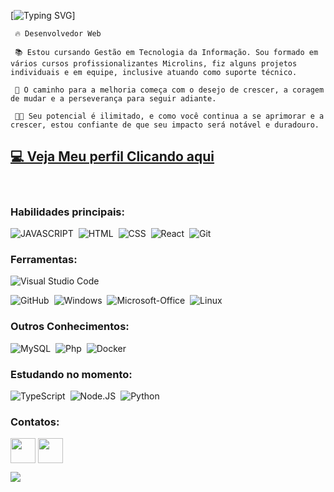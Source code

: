 [![Typing SVG](https://readme-typing-svg.herokuapp.com/?color=2a3b59&size=35&center=true&vCenter=true&width=1000&lines=Olá,+Meu+Nome+é+Lucas+Mercer+Leniar;+:%29)]

  <p>
    
     🔥 Desenvolvedor Web
  
     📚 Estou cursando Gestão em Tecnologia da Informação. Sou formado em vários cursos profissionalizantes Microlins, fiz alguns projetos individuais e em equipe, inclusive atuando como suporte técnico.

     🧠 O caminho para a melhoria começa com o desejo de crescer, a coragem de mudar e a perseverança para seguir adiante.

     👨‍🎓 Seu potencial é ilimitado, e como você continua a se aprimorar e a crescer, estou confiante de que seu impacto será notável e duradouro.

  </p>

## [💻 Veja Meu perfil Clicando aqui](https://www.instagram.com/lucasmercerl/)

<br>

### Habilidades principais:

![JAVASCRIPT](https://img.shields.io/badge/-Javascript-0D1117?style=for-the-badge&logo=JavaScript&logoColor=yellow&labelColor=0D1117)&nbsp;
![HTML](https://img.shields.io/badge/-HTML-0D1117?style=for-the-badge&logo=HTML5&labelColor=0D1117)&nbsp;
![CSS](https://img.shields.io/badge/-CSS-0D1117?style=for-the-badge&logo=CSS3&logoColor=1572B6&labelColor=0D1117)&nbsp;
![React](https://img.shields.io/badge/-React-0D1117?style=for-the-badge&logo=react&labelColor=0D1117)&nbsp;
![Git](https://img.shields.io/badge/-Git-0D1117?style=for-the-badge&logo=git&labelColor=0D1117)&nbsp;

### Ferramentas:

![Visual Studio Code](https://img.shields.io/badge/-Visual%20Studio%20Code-0D1117?style=for-the-badge&logo=visual-studio-code&logoColor=007ACC&labelColor=0D1117)&nbsp;

<!-- ![Git](https://img.shields.io/badge/-Git-0D1117?style=for-the-badge&logo=git&labelColor=0D1117)&nbsp; -->

![GitHub](https://img.shields.io/badge/-GitHub-0D1117?style=for-the-badge&logo=github&labelColor=0D1117)&nbsp;
![Windows](https://img.shields.io/badge/-Windows-0D1117?style=for-the-badge&logo=windows&labelColor=0D1117)&nbsp;
![Microsoft-Office](https://img.shields.io/badge/-microsoft_office-0D1117?style=for-the-badge&logo=microsoft-office&labelColor=0D1117)&nbsp;
![Linux](https://img.shields.io/badge/-Linux-0D1117?style=for-the-badge&logo=linux&labelColor=0D1117)&nbsp;

### Outros Conhecimentos:

![MySQL](https://img.shields.io/badge/-mysql-0D1117?style=for-the-badge&logo=mysql&labelColor=0D1117)&nbsp;
![Php](https://img.shields.io/badge/-php-0D1117?style=for-the-badge&logo=php&labelColor=0D1117)&nbsp;
![Docker](https://img.shields.io/badge/-docker-0D1117?style=for-the-badge&logo=docker&labelColor=0D1117)&nbsp;

### Estudando no momento:

![TypeScript](https://img.shields.io/badge/-TypeScript-0D1117?style=for-the-badge&logo=typescript&labelColor=0D1117&textColor=0D1117)&nbsp;
![Node.JS](https://img.shields.io/badge/-Node.JS-0D1117?style=for-the-badge&logo=node.js&labelColor=0D1117&textColor=0D1117)&nbsp;
![Python](https://img.shields.io/badge/-Python-0D1117?style=for-the-badge&logo=python&labelColor=0D1117&textColor=0D1117)&nbsp;

### Contatos:

<div style="display: inline_block">
  
<a href="mailto:lucasleniar@gmail.com" target="_blank" style="text-decoration:none;"><img align="center"   height="40" width="40" src="https://encrypted-tbn0.gstatic.com/images?q=tbn:ANd9GcTS0M6ggYz32UW39FkUpTPAqSnNOeCR9YDNZ5bN6iog1RE8sLUbsuzt8O-d02CowQ3pS3Q&usqp=CAU"></a>
<a href="https://wa.me/5542988869655" target="_blank" style="text-decoration:none;"><img align="center"   height="40" width="40" src="https://logopng.com.br/logos/whatsapp-33.png"></a>
  
</div>

![](https://komarev.com/ghpvc/?username=lucasmercer)
